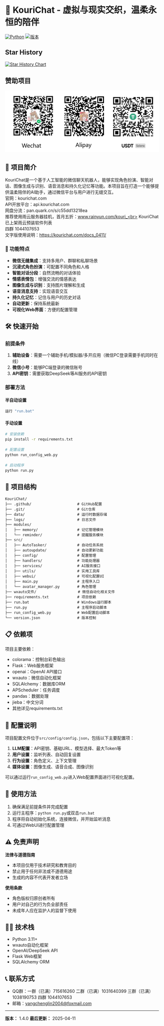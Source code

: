 # 🌸 KouriChat - 虚拟与现实交织，温柔永恒的陪伴

[![Python](https://img.shields.io/badge/Python-3.11-3776AB?style=for-the-badge&logo=python&logoColor=white&labelColor=2B5B84)](https://www.python.org/downloads/)
[![版本](https://img.shields.io/badge/版本-1.4.0-ff69b4?style=for-the-badge)]()
## Star History

[![Star History Chart](https://api.star-history.com/svg?repos=KouriChat/KouriChat&type=Timeline)](https://www.star-history.com/#KouriChat/KouriChat&Timeline)

## 赞助项目
![image](https://github.com/KouriChat/KouriChat/blob/main/data/images/img/qrcode.jpg)
## 📝 项目简介

KouriChat是一个基于人工智能的微信聊天机器人，能够实现角色扮演、智能对话、图像生成与识别、语音消息和持久化记忆等功能。本项目旨在打造一个能够提供温柔陪伴的AI助手，通过微信平台与用户进行无缝交互。<br>
官网：kourichat.com<br>
API开放平台：api.kourichat.com<br>
网盘分流：pan.quark.cn/s/c55dd13218ea<br>
推荐使用雨云服务器挂机，首月五折：www.rainyun.com/kouri_<br>
KouriChat已上架雨云预装软件列表<br>
四群 1044107653<br>
文字版使用说明：https://kourichat.com/docs_0411/<br>

### 🚀 功能特点

- **微信无缝集成**：支持多用户、群聊和私聊场景
- **沉浸式角色扮演**：可配置不同角色和人格
- **智能对话分段**：自然流畅的对话体验
- **情感表情包**：增强交流的情感表达
- **图像生成与识别**：支持图片理解和生成
- **语音消息支持**：实现语音交互
- **持久化记忆**：记住与用户的历史对话
- **自动更新**：保持系统最新
- **可视化Web界面**：方便的配置管理

## 🛠️ 快速开始

### 前提条件

1. **辅助设备**：需要一个辅助手机/模拟器/多开应用（微信PC登录需要手机同时在线）
2. **微信小号**：能够PC端登录的微信账号
3. **API密钥**：需要获取DeepSeek等AI服务的API密钥

### 部署方法

#### 半自动设置
```bash
运行 "run.bat"
```

#### 手动设置
```bash
# 安装依赖
pip install -r requirements.txt

# 配置设置
python run_config_web.py

# 启动程序
python run.py
```

## 🧩 项目结构

```
KouriChat/
├── .github/                     # GitHub配置
├── .git/                        # Git仓库
├── data/                        # 运行时数据存储
├── logs/                        # 日志文件
├── modules/
│   ├── memory/                  # 记忆管理模块
│   └── reminder/                # 提醒服务模块
├── src/
│   ├── AutoTasker/              # 自动任务系统
│   ├── autoupdate/              # 自动更新功能
│   ├── config/                  # 配置管理
│   ├── handlers/                # 功能处理器
│   ├── services/                # AI服务接口
│   ├── utils/                   # 实用工具库
│   ├── webui/                   # 可视化配置UI
│   ├── main.py                  # 主程序入口
│   └── avatar_manager.py        # 角色管理
├── wxauto文件/                   # 微信自动化相关文件
├── requirements.txt             # 项目依赖
├── run.bat                      # Windows运行脚本
├── run.py                       # 主程序启动脚本
├── run_config_web.py            # Web配置启动脚本
└── version.json                 # 版本控制
```

## 📋 依赖项

项目主要依赖：
- colorama：控制台彩色输出
- Flask：Web服务框架
- openai：OpenAI API接口
- wxauto：微信自动化框架
- SQLAlchemy：数据库ORM
- APScheduler：任务调度
- pandas：数据处理
- jieba：中文分词
- 其他详见requirements.txt

## 🔧 配置说明

项目配置文件位于`src/config/config.json`，包括以下主要配置项：

1. **LLM配置**：API密钥、基础URL、模型选择、最大Token等
2. **用户设置**：监听列表、自动回复设置
3. **行为设置**：角色定义、上下文管理
4. **媒体设置**：图像生成、语音合成、图像识别

可以通过运行`run_config_web.py`进入Web配置界面进行可视化配置。

## 🚀 使用方法

1. 确保满足前提条件并完成配置
2. 运行主程序：`python run.py`或双击`run.bat`
3. 程序将自动初始化系统，连接微信，并开始监听消息
4. 可通过WebUI进行配置管理

## ⚠️ 免责声明

**法律与道德指南**
- 本项目仅用于技术研究和教育目的
- 禁止用于任何非法或不道德用途
- 生成的内容不代表开发者立场

**使用条款**
- 角色版权归原创者所有
- 用户对自己的行为负全部责任
- 未成年人应在监护人的监督下使用

## 🧑‍💻 技术栈

- Python 3.11+
- wxauto自动化框架
- OpenAI/DeepSeek API
- Flask Web框架
- SQLAlchemy ORM

## 📞 联系方式

- QQ群：一群（已满）715616260
二群（已满）1031640399
三群（已满）1038190753
四群 1044107653
- 邮箱：yangchenglin2004@foxmail.com



---

**版本：** 1.4.0
**最后更新：** 2025-04-11